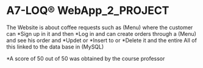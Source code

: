 # A7-LOQ® WebApp_2_PROJECT

The Website is about coffee requests such as (Menu) where the customer can *Sign up in it and then *Log in 
and can create orders through a (Menu) and see his order and *Updet or *Insert to or *Delete it and the entire 
All of this linked to the data base in (MySQL)

*A score of 50 out of 50 was obtained by the course professor

